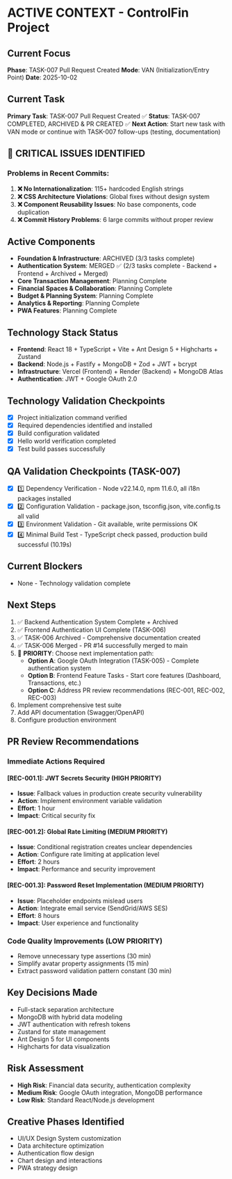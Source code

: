 # ACTIVE CONTEXT - ControlFin Project

## Current Focus

**Phase**: TASK-007 Pull Request Created
**Mode**: VAN (Initialization/Entry Point)
**Date**: 2025-10-02

## Current Task

**Primary Task**: TASK-007 Pull Request Created ✅
**Status**: TASK-007 COMPLETED, ARCHIVED & PR CREATED ✅
**Next Action**: Start new task with VAN mode or continue with TASK-007 follow-ups (testing, documentation)

## 🚨 CRITICAL ISSUES IDENTIFIED

### **Problems in Recent Commits:**

1. **❌ No Internationalization**: 115+ hardcoded English strings
2. **❌ CSS Architecture Violations**: Global fixes without design system
3. **❌ Component Reusability Issues**: No base components, code duplication
4. **❌ Commit History Problems**: 6 large commits without proper review

## Active Components

- **Foundation & Infrastructure**: ARCHIVED (3/3 tasks complete)
- **Authentication System**: MERGED ✅ (2/3 tasks complete - Backend + Frontend + Archived + Merged)
- **Core Transaction Management**: Planning Complete
- **Financial Spaces & Collaboration**: Planning Complete
- **Budget & Planning System**: Planning Complete
- **Analytics & Reporting**: Planning Complete
- **PWA Features**: Planning Complete

## Technology Stack Status

- **Frontend**: React 18 + TypeScript + Vite + Ant Design 5 + Highcharts + Zustand
- **Backend**: Node.js + Fastify + MongoDB + Zod + JWT + bcrypt
- **Infrastructure**: Vercel (Frontend) + Render (Backend) + MongoDB Atlas
- **Authentication**: JWT + Google OAuth 2.0

## Technology Validation Checkpoints

- [x] Project initialization command verified
- [x] Required dependencies identified and installed
- [x] Build configuration validated
- [x] Hello world verification completed
- [x] Test build passes successfully

## QA Validation Checkpoints (TASK-007)

- [x] 1️⃣ Dependency Verification - Node v22.14.0, npm 11.6.0, all i18n packages installed
- [x] 2️⃣ Configuration Validation - package.json, tsconfig.json, vite.config.ts all valid
- [x] 3️⃣ Environment Validation - Git available, write permissions OK
- [x] 4️⃣ Minimal Build Test - TypeScript check passed, production build successful (10.19s)

## Current Blockers

- None - Technology validation complete

## Next Steps

1. ✅ Backend Authentication System Complete + Archived
2. ✅ Frontend Authentication UI Complete (TASK-006)
3. ✅ TASK-006 Archived - Comprehensive documentation created
4. ✅ TASK-006 Merged - PR #14 successfully merged to main
5. 🔄 **PRIORITY**: Choose next implementation path:
   - **Option A**: Google OAuth Integration (TASK-005) - Complete authentication system
   - **Option B**: Frontend Feature Tasks - Start core features (Dashboard, Transactions, etc.)
   - **Option C**: Address PR review recommendations (REC-001, REC-002, REC-003)
6. Implement comprehensive test suite
7. Add API documentation (Swagger/OpenAPI)
8. Configure production environment

## PR Review Recommendations

### Immediate Actions Required

#### [REC-001.1]: JWT Secrets Security (HIGH PRIORITY)

- **Issue**: Fallback values in production create security vulnerability
- **Action**: Implement environment variable validation
- **Effort**: 1 hour
- **Impact**: Critical security fix

#### [REC-001.2]: Global Rate Limiting (MEDIUM PRIORITY)

- **Issue**: Conditional registration creates unclear dependencies
- **Action**: Configure rate limiting at application level
- **Effort**: 2 hours
- **Impact**: Performance and security improvement

#### [REC-001.3]: Password Reset Implementation (MEDIUM PRIORITY)

- **Issue**: Placeholder endpoints mislead users
- **Action**: Integrate email service (SendGrid/AWS SES)
- **Effort**: 8 hours
- **Impact**: User experience and functionality

### Code Quality Improvements (LOW PRIORITY)

- Remove unnecessary type assertions (30 min)
- Simplify avatar property assignments (15 min)
- Extract password validation pattern constant (30 min)

## Key Decisions Made

- Full-stack separation architecture
- MongoDB with hybrid data modeling
- JWT authentication with refresh tokens
- Zustand for state management
- Ant Design 5 for UI components
- Highcharts for data visualization

## Risk Assessment

- **High Risk**: Financial data security, authentication complexity
- **Medium Risk**: Google OAuth integration, MongoDB performance
- **Low Risk**: Standard React/Node.js development

## Creative Phases Identified

- UI/UX Design System customization
- Data architecture optimization
- Authentication flow design
- Chart design and interactions
- PWA strategy design
